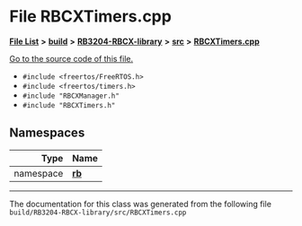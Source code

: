 
# File RBCXTimers.cpp


[**File List**](files.md) **>** [**build**](dir_4fef79e7177ba769987a8da36c892c5f.md) **>** [**RB3204-RBCX-library**](dir_6e2f6bf38ad600996f360c484704d30b.md) **>** [**src**](dir_2fb57cfb6554052417264f60890e0af6.md) **>** [**RBCXTimers.cpp**](_r_b_c_x_timers_8cpp.md)

[Go to the source code of this file.](_r_b_c_x_timers_8cpp_source.md)



* `#include <freertos/FreeRTOS.h>`
* `#include <freertos/timers.h>`
* `#include "RBCXManager.h"`
* `#include "RBCXTimers.h"`









## Namespaces

| Type | Name |
| ---: | :--- |
| namespace | [**rb**](namespacerb.md) <br> |















------------------------------
The documentation for this class was generated from the following file `build/RB3204-RBCX-library/src/RBCXTimers.cpp`